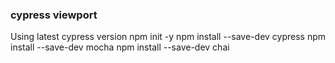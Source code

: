 ### cypress viewport

Using latest cypress version
  npm init -y
  npm install --save-dev cypress
  npm install --save-dev mocha
  npm install --save-dev chai
 
